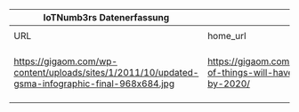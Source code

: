|IoTNumb3rs Datenerfassung|||||||||||
| ---- | ---- | ---- | ---- | ---- | ---- | ---- | ---- | ---- | ---- | ---- |
||||||||||||
|URL|home_url|filename|device_class|device_count|market_class|market_volume|prognosis_year|publication_year|authorship_class|Dropbox folder|
|https://gigaom.com/wp-content/uploads/sites/1/2011/10/updated-gsma-infographic-final-968x684.jpg|https://gigaom.com/2011/10/13/internet-of-things-will-have-24-billion-devices-by-2020/|file8_updated-gsma-infographic-final-968x684.jpg||||||||MariaMarg/20181125-1505|
